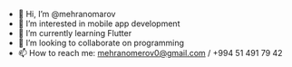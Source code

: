 - 👋 Hi, I’m @mehranomarov
- 👀 I’m interested in mobile app development
- 🌱 I’m currently learning Flutter
- 💞️ I’m looking to collaborate on programming
- 📫 How to reach me: mehranomerov0@gmail.com / +994 51 491 79 42

<!---
mehranomarov/mehranomarov is a ✨ special ✨ repository because its `README.md` (this file) appears on your GitHub profile.
You can click the Preview link to take a look at your changes.
--->
